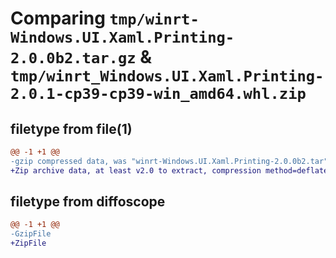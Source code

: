 # Comparing `tmp/winrt-Windows.UI.Xaml.Printing-2.0.0b2.tar.gz` & `tmp/winrt_Windows.UI.Xaml.Printing-2.0.1-cp39-cp39-win_amd64.whl.zip`

## filetype from file(1)

```diff
@@ -1 +1 @@
-gzip compressed data, was "winrt-Windows.UI.Xaml.Printing-2.0.0b2.tar", last modified: Sat Dec  2 18:27:49 2023, max compression
+Zip archive data, at least v2.0 to extract, compression method=deflate
```

## filetype from diffoscope

```diff
@@ -1 +1 @@
-GzipFile
+ZipFile
```

